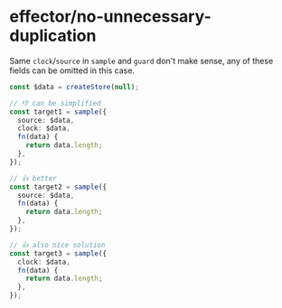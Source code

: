 # effector/no-unnecessary-duplication

Same `clock`/`source` in `sample` and `guard` don't make sense, any of these fields can be omitted in this case.

```ts
const $data = createStore(null);

// 👎 can be simplified
const target1 = sample({
  source: $data,
  clock: $data,
  fn(data) {
    return data.length;
  },
});

// 👍 better
const target2 = sample({
  source: $data,
  fn(data) {
    return data.length;
  },
});

// 👍 also nice solution
const target3 = sample({
  clock: $data,
  fn(data) {
    return data.length;
  },
});
```
